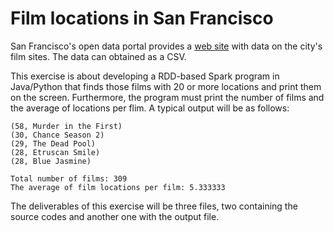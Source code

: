 ﻿# Film locations in San Francisco


San Francisco's open data portal provides a  [web site](https://data.sfgov.org/Culture-and-Recreation/Film-Locations-in-San-Francisco/yitu-d5am)  with data on the city's film sites. The data can obtained as a CSV.  

This exercise is about developing a RDD-based Spark program in Java/Python that finds those films with 20 or more locations and print them on the screen. Furthermore, the program must print the number of films and the average of locations per flim. A typical output will be as follows:  

```
(58, Murder in the First)
(30, Chance Season 2)
(29, The Dead Pool)
(28, Etruscan Smile)
(28, Blue Jasmine)

Total number of films: 309
The average of film locations per film: 5.333333  
```

The deliverables of this exercise will be three files, two containing the source codes and another one with the output file.
